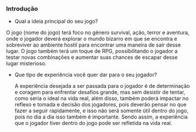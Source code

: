 ### Introdução
- Qual a ideia principal do seu jogo?

O jogo (nome do jogo) terá foco no gênero survival, ação, terror e aventura, onde o jogador deverá explorar o mundo bizarro em que se encontra e sobreviver ao ambiente hostil para encontrar uma maneira de sair desse lugar. O jogo também terá um toque de RPG, possibilitando o jogador a testar novas combinações e aumentar suas chances de escapar desse lugar misterioso.
  
- Que tipo de experiência você quer dar para o seu jogador?
  
    A experiência desejada a ser passada para o jogador é de determinação e coragem para enfrentar desafios grande, mas sem desistir de tentar, como seria o ideal na vida real, além disso, também poderá impactar no reflexo e tomada e decisão dos jogadores, pois deverão pensar no que fazer a seguir rapidamente, e isso não será somente útil dentro do jogo, pois no dia a dia isso também é importante. Sendo assim, a experiência que o jogador tiver dentro do jogo pode ser refletida na vida real.

    
